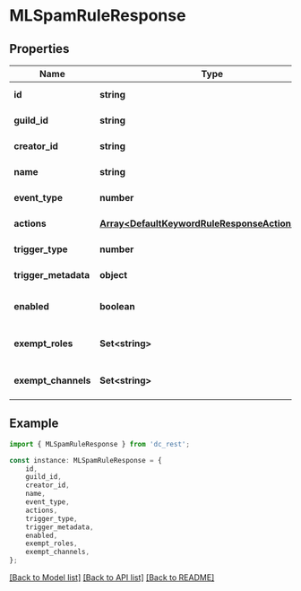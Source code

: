 # MLSpamRuleResponse


## Properties

Name | Type | Description | Notes
------------ | ------------- | ------------- | -------------
**id** | **string** |  | [default to undefined]
**guild_id** | **string** |  | [default to undefined]
**creator_id** | **string** |  | [default to undefined]
**name** | **string** |  | [default to undefined]
**event_type** | **number** |  | [default to undefined]
**actions** | [**Array&lt;DefaultKeywordRuleResponseActionsInner&gt;**](DefaultKeywordRuleResponseActionsInner.md) |  | [default to undefined]
**trigger_type** | **number** |  | [default to undefined]
**trigger_metadata** | **object** |  | [default to undefined]
**enabled** | **boolean** |  | [optional] [default to undefined]
**exempt_roles** | **Set&lt;string&gt;** |  | [optional] [default to undefined]
**exempt_channels** | **Set&lt;string&gt;** |  | [optional] [default to undefined]

## Example

```typescript
import { MLSpamRuleResponse } from 'dc_rest';

const instance: MLSpamRuleResponse = {
    id,
    guild_id,
    creator_id,
    name,
    event_type,
    actions,
    trigger_type,
    trigger_metadata,
    enabled,
    exempt_roles,
    exempt_channels,
};
```

[[Back to Model list]](../README.md#documentation-for-models) [[Back to API list]](../README.md#documentation-for-api-endpoints) [[Back to README]](../README.md)
